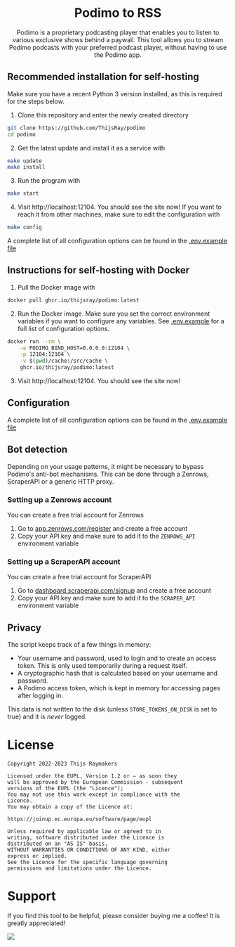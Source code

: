 <div align="center">

# Podimo to RSS

Podimo is a proprietary podcasting player that enables you to listen to various exclusive shows behind a paywall.
This tool allows you to stream Podimo podcasts with your preferred podcast player, without having to use the Podimo app.
</div>

## Recommended installation for self-hosting
Make sure you have a recent Python 3 version installed, as this is required for the steps below.

1. Clone this repository and enter the newly created directory
```sh
git clone https://github.com/ThijsRay/podimo
cd podimo
```

2. Get the latest update and install it as a service with
```sh
make update
make install
```

3. Run the program with
```sh
make start
```

4. Visit http://localhost:12104. You should see the site now! If you want to reach it from
other machines, make sure to edit the configuration with
```sh
make config
```
A complete list of all configuration options can be found in the [.env.example file](.env.example)

## Instructions for self-hosting with Docker

1. Pull the Docker image with

```sh
docker pull ghcr.io/thijsray/podimo:latest
```

2. Run the Docker image.
Make sure you set the correct environment variables if you want to configure any variables.
See [.env.example](.env.example) for a full list
of configuration options.
```sh
docker run --rm \
    -e PODIMO_BIND_HOST=0.0.0.0:12104 \
    -p 12104:12104 \
    -v $(pwd)/cache:/src/cache \
    ghcr.io/thijsray/podimo:latest
```

3. Visit http://localhost:12104. You should see the site now!

## Configuration
A complete list of all configuration options can be found in the [.env.example file](.env.example)

## Bot detection
Depending on your usage patterns, it might be necessary to bypass Podimo's anti-bot mechanisms.
This can be done through a Zenrows, ScraperAPI or a generic HTTP proxy.

### Setting up a Zenrows account
You can create a free trial account for Zenrows

1. Go to [app.zenrows.com/register](https://app.zenrows.com/register) and create a free account
2. Copy your API key and make sure to add it to the `ZENROWS_API` environment variable

### Setting up a ScraperAPI account
You can create a free trial account for ScraperAPI

1. Go to [dashboard.scraperapi.com/signup](https://dashboard.scraperapi.com/signup) and create a free account
2. Copy your API key and make sure to add it to the `SCRAPER_API` environment variable

## Privacy
The script keeps track of a few things in memory:
- Your username and password, used to login and to create an access token. This is only used temporarily during a request itself.
- A cryptographic hash that is calculated based on your username and password.
- A Podimo access token, which is kept in memory for accessing pages after logging in.

This data is not written to the disk (unless `STORE_TOKENS_ON_DISK` is set to true) and it is _never_ logged.

# License
```
Copyright 2022-2023 Thijs Raymakers

Licensed under the EUPL, Version 1.2 or – as soon they
will be approved by the European Commission - subsequent
versions of the EUPL (the "Licence");
You may not use this work except in compliance with the
Licence.
You may obtain a copy of the Licence at:

https://joinup.ec.europa.eu/software/page/eupl

Unless required by applicable law or agreed to in
writing, software distributed under the Licence is
distributed on an "AS IS" basis,
WITHOUT WARRANTIES OR CONDITIONS OF ANY KIND, either
express or implied.
See the Licence for the specific language governing
permissions and limitations under the Licence.
```

# Support
If you find this tool to be helpful, please consider buying me a coffee! It is greatly appreciated!

<a href="https://www.buymeacoffee.com/thijsr"><img src="https://img.buymeacoffee.com/button-api/?text=Buy me a coffee&emoji=&slug=thijsr&button_colour=BD5FFF&font_colour=ffffff&font_family=Poppins&outline_colour=000000&coffee_colour=FFDD00" /></a>
